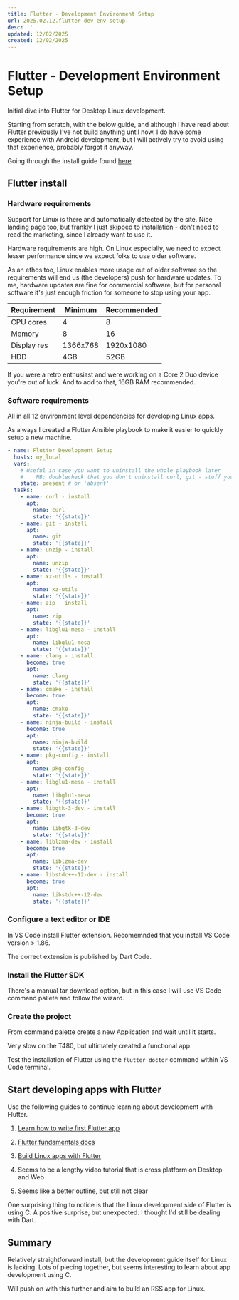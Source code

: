 ```yaml
---
title: Flutter - Development Environment Setup
url: 2025.02.12.flutter-dev-env-setup.
desc: ''
updated: 12/02/2025
created: 12/02/2025
---
```


# Flutter - Development Environment Setup

Initial dive into Flutter for Desktop Linux development. 

Starting from scratch, with the below guide, and although I have read about Flutter previously I've not build anything until now. I do have some experience with Android development, but I will actively try to avoid using that experience, probably forgot it anyway.

Going through the install guide found [here](https://docs.flutter.dev/get-started/install/linux/desktop)

## Flutter install

### Hardware requirements

Support for Linux is there and automatically detected by the site. Nice landing page too, but frankly I just skipped to installation - don't need to read the marketing, since I already want to use it.

Hardware requirements are high. On Linux especially, we need to expect lesser performance since we expect folks to use older software.

As an ethos too, Linux enables more usage out of older software so the requirements will end us (the developers) push for hardware updates. To me, hardware updates are fine for commercial software, but for personal software it's just enough friction for someone to stop using your app. 

| Requirement   | Minimum   | Recommended     |
| ------------- | --------- | --------------- |
| CPU cores     | 4         | 8               |
| Memory        | 8         | 16              |
| Display res   | 1366x768  | 1920x1080       |
| HDD           | 4GB       | 52GB            |

If you were a retro enthusiast and were working on a Core 2 Duo device you're out of luck. And to add to that, 16GB RAM recommended. 

### Software requirements

All in all 12 environment level dependencies for developing Linux apps. 

As always I created a Flutter Ansible playbook to make it easier to quickly setup a new machine. 

```yaml
- name: Flutter Development Setup
  hosts: my_local
  vars:
    # Useful in case you want to uninstall the whole playbook later
    #    NB: doublecheck that you don't uninstall curl, git - stuff you need
    state: present # or 'absent'
  tasks:
    - name: curl - install
      apt:
        name: curl
        state: '{{state}}'
    - name: git - install
      apt:
        name: git
        state: '{{state}}'
    - name: unzip - install
      apt:
        name: unzip
        state: '{{state}}'
    - name: xz-utils - install
      apt:
        name: xz-utils
        state: '{{state}}'
    - name: zip - install
      apt:
        name: zip
        state: '{{state}}'
    - name: libglu1-mesa - install
      apt:
        name: libglu1-mesa
        state: '{{state}}'
    - name: clang - install
      become: true
      apt:
        name: clang
        state: '{{state}}'
    - name: cmake - install
      become: true
      apt:
        name: cmake
        state: '{{state}}'
    - name: ninja-build - install
      become: true
      apt:
        name: ninja-build
        state: '{{state}}'
    - name: pkg-config - install
      apt:
        name: pkg-config
        state: '{{state}}'
    - name: libglu1-mesa - install
      apt:
        name: libglu1-mesa
        state: '{{state}}'
    - name: libgtk-3-dev - install
      become: true
      apt:
        name: libgtk-3-dev
        state: '{{state}}'
    - name: liblzma-dev - install
      become: true
      apt:
        name: liblzma-dev
        state: '{{state}}'
    - name: libstdc++-12-dev - install
      become: true
      apt:
        name: libstdc++-12-dev
        state: '{{state}}'

```

### Configure a text editor or IDE

In VS Code install Flutter extension. Recomemnded that you install VS Code version > 1.86.

The correct extension is published by Dart Code.

### Install the Flutter SDK

There's a manual tar download option, but in this case I will use VS Code command pallete and follow the wizard. 


### Create the project

From command palette create a new Application and wait until it starts.

Very slow on the T480, but ultimately created a functional app. 

Test the installation of Flutter using the `flutter doctor` command within VS Code terminal. 

## Start developing apps with Flutter

Use the following guides to continue learning about development with Flutter.

1. [Learn how to write first Flutter app](https://docs.flutter.dev/get-started/codelab/)
2. [Flutter fundamentals docs](https://docs.flutter.dev/get-started/fundamentals/)
3. [Build Linux apps with Flutter](https://docs.flutter.dev/platform-integration/linux/building)

1. Seems to be a lengthy video tutorial that is cross platform on Desktop and Web

3. Seems like a better outline, but still not clear

One surprising thing to notice is that the Linux development side of Flutter is using C. A positive surprise, but unexpected. I thought I'd still be dealing with Dart.

## Summary

Relatively straightforward install, but the development guide itself for Linux is lacking. Lots of piecing together, but seems interesting to learn about app development using C.

Will push on with this further and aim to build an RSS app for Linux.

